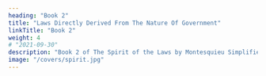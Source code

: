 ```yaml
---
heading: "Book 2"
title: "Laws Directly Derived From The Nature Of Government"
linkTitle: "Book 2"
weight: 4
# "2021-09-30"
description: "Book 2 of The Spirit of the Laws by Montesquieu Simplified"
image: "/covers/spirit.jpg"
---
```

